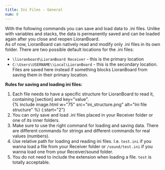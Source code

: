 ```yaml
---
title: Ini Files - General
num: 0
---
```


With the following commands you can save and load data to .ini files. Unlike with variables and stacks, the data is permanently saved and can be loaded again after you close and reopen LioranBoard.\
As of now, LioranBoard can natively read and modify only .ini files in its own folder. There are two possible default locations for the .ini files:

- `\lioranboard\LioranBoard Receiver` - this is the primary location
- `C:\Users\USERNAME\\Local\LioranBoard` - this is the secondary location. Files are saved here instead if something blocks LioranBoard from saving them in their primary location.

**Rules for saving and loading ini files:**

1. Each file needs to have a specific structure for LioranBoard to read it, containing [section] and key="value".<br>
   {% include image.html w="75" src="ini_structure.png" alt="Ini file structure" %}
{:start="2"} 
2. You can only save and load .ini files placed in your Receiver folder or one of its inner folders.
3. Make sure to use the right command for loading and saving data. There are different commands for strings and different commands for real values (numbers). 
4. Use relative path for loading and reading ini files. I.e. `test.ini` if you wanna load a file from your Receiver folder or `/sound/test.ini` if you wanna load one from your Receiver/sound folder. 
5. You do not need to include the extension when loading a file. `test` is totally acceptable. 







